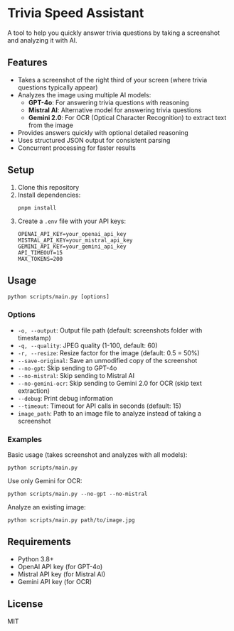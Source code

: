 # Trivia Speed Assistant

A tool to help you quickly answer trivia questions by taking a screenshot and analyzing it with AI.

## Features

- Takes a screenshot of the right third of your screen (where trivia questions typically appear)
- Analyzes the image using multiple AI models:
  - **GPT-4o**: For answering trivia questions with reasoning
  - **Mistral AI**: Alternative model for answering trivia questions
  - **Gemini 2.0**: For OCR (Optical Character Recognition) to extract text from the image
- Provides answers quickly with optional detailed reasoning
- Uses structured JSON output for consistent parsing
- Concurrent processing for faster results

## Setup

1. Clone this repository
2. Install dependencies:
   ```
   pnpm install
   ```
3. Create a `.env` file with your API keys:
   ```
   OPENAI_API_KEY=your_openai_api_key
   MISTRAL_API_KEY=your_mistral_api_key
   GEMINI_API_KEY=your_gemini_api_key
   API_TIMEOUT=15
   MAX_TOKENS=200
   ```

## Usage

```
python scripts/main.py [options]
```

### Options

- `-o, --output`: Output file path (default: screenshots folder with timestamp)
- `-q, --quality`: JPEG quality (1-100, default: 60)
- `-r, --resize`: Resize factor for the image (default: 0.5 = 50%)
- `--save-original`: Save an unmodified copy of the screenshot
- `--no-gpt`: Skip sending to GPT-4o
- `--no-mistral`: Skip sending to Mistral AI
- `--no-gemini-ocr`: Skip sending to Gemini 2.0 for OCR (skip text extraction)
- `--debug`: Print debug information
- `--timeout`: Timeout for API calls in seconds (default: 15)
- `image_path`: Path to an image file to analyze instead of taking a screenshot

### Examples

Basic usage (takes screenshot and analyzes with all models):
```
python scripts/main.py
```

Use only Gemini for OCR:
```
python scripts/main.py --no-gpt --no-mistral
```

Analyze an existing image:
```
python scripts/main.py path/to/image.jpg
```

## Requirements

- Python 3.8+
- OpenAI API key (for GPT-4o)
- Mistral API key (for Mistral AI)
- Gemini API key (for OCR)

## License

MIT